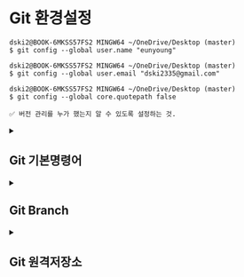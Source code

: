 # Git 환경설정
```
dski2@BOOK-6MKSS57FS2 MINGW64 ~/OneDrive/Desktop (master)
$ git config --global user.name "eunyoung"

dski2@BOOK-6MKSS57FS2 MINGW64 ~/OneDrive/Desktop (master)
$ git config --global user.email "dski2335@gmail.com"

dski2@BOOK-6MKSS57FS2 MINGW64 ~/OneDrive/Desktop (master)
$ git config --global core.quotepath false

✅ 버전 관리를 누가 했는지 알 수 있도록 설정하는 것.
```


<details>
<summary><h2>Git 기본명령어</h2></summary>
<div markdown="1">

## Git init(저장소 만들기)
1. ```sample```디렉토리 생성 후 이동
```
dski2@BOOK-6MKSS57FS2 MINGW64 ~ (master)
$ mkdir sample  // 디렉토리 생성

dski2@BOOK-6MKSS57FS2 MINGW64 ~ (master)
$ cd sample // 이동

dski2@BOOK-6MKSS57FS2 MINGW64 ~/sample (master)
$ pwd
/c/Users/dski2/sample
```
2. 파일 생성 후 글자 추가하여 저장소 만들기
```
사용 구문 : echo "문장" >> 파일 
✅ 파일에 글자 추가
dski2@BOOK-6MKSS57FS2 MINGW64 ~/sample (master)
$ echo "테스트1" >> test1

dski2@BOOK-6MKSS57FS2 MINGW64 ~/sample (master)
$ echo "테스트2" >> test2

✅ git 저장소 생성
dski2@BOOK-6MKSS57FS2 MINGW64 ~/sample (master)
$ git init
Initialized empty Git repository in C:/Users/dski2/sample/.git/

✅ 결과 
dski2@BOOK-6MKSS57FS2 MINGW64 ~/sample (master)
$ ls -al
total 18
drwxr-xr-x 1 dski2 197609  0 Dec  3 16:40 ./
drwxr-xr-x 1 dski2 197609  0 Dec  3 16:36 ../
drwxr-xr-x 1 dski2 197609  0 Dec  3 16:40 .git/    
-rw-r--r-- 1 dski2 197609 11 Dec  3 16:40 test1
-rw-r--r-- 1 dski2 197609 11 Dec  3 16:39 test2

💡 .git 디렉토리
→ 버전 관리할 때 여러가지 정보들이 생성되는데 .git 디렉토리에 저장된다.
즉, 버전 정보를 저장하는 디렉토리이다.
```

## Git status & add(현재 상태 확인 및 추적)

1. 디렉토리에 파일 생성
```
dski2@BOOK-6MKSS57FS2 MINGW64 ~/sample (master)
$ cat f1.txt
source : 1
```
![image](https://user-images.githubusercontent.com/103404357/205430753-e08bc821-02c3-4258-b5be-fc9de045af78.png)

2. 파일 내용 확인
```
dski2@BOOK-6MKSS57FS2 MINGW64 ~/sample (master)
$ cat f1.txt
source : 1

dski2@BOOK-6MKSS57FS2 MINGW64 ~/sample (master)
$ cat test1
테스트1
```

3. 추적 상태 확인
```
dski2@BOOK-6MKSS57FS2 MINGW64 ~/sample (master)
$ git status
On branch master

No commits yet

Untracked files:  → 추적되고 있지 않다! 즉, 버전 관리하고 있지 않다.
  (use "git add <file>..." to include in what will be committed)
        f1.txt
        test1
        test2

nothing added to commit but untracked files present (use "git add" to track)

```

4. ```add```를 통해 버전 관리 하라고 명령하기
```
✅ 버전 관리 명령 실행
dski2@BOOK-6MKSS57FS2 MINGW64 ~/sample (master)
$ git add f1.txt test1 test2 
warning: in the working copy of 'f1.txt', LF will be replaced by CRLF the next time Git touches it
warning: in the working copy of 'test1', LF will be replaced by CRLF the next time Git touches it
warning: in the working copy of 'test2', LF will be replaced by CRLF the next time Git touches it

✅ 버전 관리 실행
dski2@BOOK-6MKSS57FS2 MINGW64 ~/sample (master)
$ git status
On branch master

No commits yet

Changes to be committed:
  (use "git rm --cached <file>..." to unstage)
        new file:   f1.txt
        new file:   test1
        new file:   test2


💡 왜 add를 통해 버전 관리를 실행해야 하는가?
 → 프로젝트 진행시 임시 파일인 경우 버전 관리에서 배제하기 위해 관리하기 위한 파일이 무엇인지 명확하게 알려주기 위해서 사용해야한다.
```
## Git commit (현재 상태 저장, 버전 만들기)
버전이란? <br>
➡️ 의미있는 변화를 의미한다. 즉, 작업이 완성된 상태를 말한다. <br>
사용 구문 : git commit [-m <msg>] <br>

1. 수정없이 파일을 commit할 때
```
✅ commit 실행
이 파일이 왜 변경 되었는지에 대한 현재 버전의 정보를 적어야됨
1    → 버전1 이라는 정보
# Please enter the commit message for your changes. Lines starting
# with '#' will be ignored, and an empty message aborts the commit.
#
# On branch master
#
# Initial commit
#
# Changes to be committed:
#       new file:   f1.txt
#       new file:   test1
#       new file:   test2
#

✅ commit 완료
dski2@BOOK-6MKSS57FS2 MINGW64 ~/sample (master)
$ git commit
[master (root-commit) 6cbe8fe] 1
 3 files changed, 3 insertions(+)
 create mode 100644 f1.txt
 create mode 100644 test1
 create mode 100644 test2
 
✅ 버전이 잘 생성되었는지 확인
 dski2@BOOK-6MKSS57FS2 MINGW64 ~/sample (master)
$ git log
commit 6cbe8fe207615fb070fc429d5c61de3b98a458e6 (HEAD -> master)
Author: eunyoung <dski2335@gmail.com> → 누가 버전을 만들었는지
Date:   Sun Dec 4 02:40:57 2022 +0900 → 언제 버전을 만들었는지

    1     → 버전1
```

2. 수정한 후 commit할 때
```
✅ 파일 수정
dski2@BOOK-6MKSS57FS2 MINGW64 ~/sample (master)
$ vim test1

dski2@BOOK-6MKSS57FS2 MINGW64 ~/sample (master)
$ git status
On branch master
Changes not staged for commit:
  (use "git add <file>..." to update what will be committed)
  (use "git restore <file>..." to discard changes in working directory)
        modified:   test1    → 수정됐다고 뜸

✅ add를 통해 버전 관리하라고 재명령하기
왜? git에서 새로운 파일이 생긴 경우나 파일이 이미 버전 관리가 되어있는 파일이 수정되어 버전을 재생성 할 때도 해야하기 때문이다.
방대한 양을 commit해야할 때 선택적으로 파일을 커밋할 수 있다.
dski2@BOOK-6MKSS57FS2 MINGW64 ~/sample (master)
$ git add test1

✅ 수정한 파일 버전 관리 명령 후 commit
dski2@BOOK-6MKSS57FS2 MINGW64 ~/sample (master)
$ git commit -m "v2"

✅ 이력 확인
dski2@BOOK-6MKSS57FS2 MINGW64 ~/sample (master)
$ git log
commit 8b47153c2f281530ef239c278ad8dde800275ecb (HEAD -> master)
Author: eunyoung <dski2335@gmail.com>
Date:   Sun Dec 4 02:58:01 2022 +0900

    v2

commit 6cbe8fe207615fb070fc429d5c61de3b98a458e6
Author: eunyoung <dski2335@gmail.com>
Date:   Sun Dec 4 02:40:57 2022 +0900

    1
```
```
💡 팁! <br>
1. echo "[글자]" >> [파일]: 파일에 글자 추가
2. 
# -m : vi에서 별도의 메세지를 작성하지 않고 인라인 형식으로 바로 커밋 메세지를 작성하기 위한 옵션
# -a : 별도의 add 명령어를 사용하지 않고 수정된 파일에 대해 add를 수행하는 옵션
# -am : a 옵션과 m 옵션을 합쳐서 사용하는 방법

$ git commit -am [버전]
단, -a 옵션은 새로생성된 파일은 안먹힌다.
따라서 새로만든 파일을 커밋할 경우 git add를 따로 해줘야 한다.
```

## Git log & diff (변경 사항 확인하기)
### log
➡️ 커밋 내역을 확인해보고 싶을 때 사용하는 명령어이다. <br>
이를 이용해서 이전 단계로 되돌리거나 버전관리를 할 수 있다. <br>

| git log | 명령어 예시 설명 | 
----- | ----- |
| git log -p | 각 commit사이의 소스상의 차이점을 보고 싶을 때 |
| git log	| HEAD와 관련된 commit들이 자세하게 나옴 |
| git log --oneline	| 간단히 commit 해시와 제목만 보고 싶을 때 |
| git log --oneline --graph --decorate | HEAD와 관련된 commit들을 조금 더 자세히 보고 싶을 때 |
| git log --oneline --graph --all --decorate | 모든 branch들을 보고 싶을 때 사용하는 명령어 |
| git log --oneline -n7 |	내 branch의 최신 commit을 7개만 보고 싶을 때 사용 |

### diff
➡️ 커밋된 최근 버전과 작업 폴더의 수정 파일 사이의 차이를 출력할 때 사용하는 명령어이다. <br>
작업 트리에 있는 파일과 스테이지에 있는 파일을 비교하거나, 스테이지에 있는 파일과 저장소에 있는 최신 커밋을 비교해서 <br>
수정한 파일을 커밋하기 전에 최종적으로 검토할 수 있다.
```
# commit된 파일상태와 현재 수정중인 상태 비교
$ git diff
 
# commit된 파일상태와 add된 파일 상태 비교
$ git diff --staged
 
# commit간의 상태 비교하기 - commit hash 이용
$ git diff [비교할commit해쉬1] [비교할commit해쉬2]
$ git diff 048171 0c747d
 
# commit간의 상태 비교하기 - HEAD 이용
$ git diff HEAD HEAD^
# -- 가장 최근의 커밋과 그 전의 커밋을 비교한다
 
# branch간의 상태 비교하기 - HEAD 이용
$ git diff [비교할branch1] [비교할branch2]
$ git diff feature/test origin/master
# -- local의 feature/test브런치와 remote의 master branch 비교

✅ 실전
dski2@BOOK-6MKSS57FS2 MINGW64 ~/sample (master)
$ git diff
warning: in the working copy of 'test1', LF will be replaced by CRLF the next time Git touches it
diff --git a/test1 b/test1
index 6a51240..f8c1e5c 100644
--- a/test1
+++ b/test1
@@ -1,2 +1 @@
-테스트다시진행  // 수정 전
 orange         // 수정 후

```

## Git reset (이전 상태로 - 이력 제거)
➡️ 특정 커밋까지 이력을 초기화하는 명령어이다. <br>
바로 전, 또는 n번 전까지 작업했던 내용을 취소할 수 있다. <br>
이력이 지워지기 때문에 주의해야 한다. <br>
```
dski2@BOOK-6MKSS57FS2 MINGW64 ~/sample (master)
$ git log
commit 376ade1a85e811c82cbc9444a0ccc74d04a07423 (HEAD -> master)
Author: eunyoung <dski2335@gmail.com>
Date:   Sun Dec 4 04:44:28 2022 +0900

    v5

commit 7ba374004eb4216833e19b803bebff8234d54612
Author: eunyoung <dski2335@gmail.com>
Date:   Sun Dec 4 03:08:30 2022 +0900

    delete

commit 9dfeff433cc31a43c0b6eea6edc00fd158c7316d     → 커밋 아이디
Author: eunyoung <dski2335@gmail.com>
Date:   Sun Dec 4 03:06:41 2022 +0900

    v4

commit eb45826efa9389706217efbd5932c8b04e7c7f49
Author: eunyoung <dski2335@gmail.com>
Date:   Sun Dec 4 03:05:23 2022 +0900

    v3

commit 8b47153c2f281530ef239c278ad8dde800275ecb
Author: eunyoung <dski2335@gmail.com>
Date:   Sun Dec 4 02:58:01 2022 +0900

    v2

    
✅ v5와 delete를 삭제하고 v4로 돌아가고 싶은 경우 예) 9dfeff433cc31a43c0b6eea6edc00fd158c7316d
사용 구문 : git reset {v2 커밋 아이디} --hard
dski2@BOOK-6MKSS57FS2 MINGW64 ~/sample (master)
$ git reset 9dfeff433cc31a43c0b6eea6edc00fd158c7316d --hard

✅ v4버전이 최신인 것을 확인
dski2@BOOK-6MKSS57FS2 MINGW64 ~/sample (master)
$ git log
commit 9dfeff433cc31a43c0b6eea6edc00fd158c7316d (HEAD -> master)
Author: eunyoung <dski2335@gmail.com>
Date:   Sun Dec 4 03:06:41 2022 +0900

    v4

commit eb45826efa9389706217efbd5932c8b04e7c7f49
Author: eunyoung <dski2335@gmail.com>
Date:   Sun Dec 4 03:05:23 2022 +0900

    v3

commit 8b47153c2f281530ef239c278ad8dde800275ecb
Author: eunyoung <dski2335@gmail.com>
Date:   Sun Dec 4 02:58:01 2022 +0900

    v2
```

## Git revert (이전 상태로 - 이력 유지)
➡️ 특정 커밋을 취소하는 새로운 커밋을 만드는 명령어이다. <br>
일반적으로 특정 버전을 배포했는데 문제가 생기면 문제가 생긴 커밋을 revert한다. (빠른 조치/롤백) <br>
다시 원복한 상태로 작업을 이어서 하고 해당 문제를 수정하면 다시 커밋하는 방식을 사용합니다. <br>
```
사용 구문 git revert {v3 커밋 아이디}

✅ 수정해서 commit
dski2@BOOK-6MKSS57FS2 MINGW64 ~/sample (master)
$ echo revert_test >> test1

✅ 추적 상태 확인
dski2@BOOK-6MKSS57FS2 MINGW64 ~/sample (master)
$ git status
On branch master
Changes not staged for commit:
  (use "git add <file>..." to update what will be committed)
  (use "git restore <file>..." to discard changes in working directory)
        modified:   test1

no changes added to commit (use "git add" and/or "git commit -a")

✅ add와 commit 동시에 진행
dski2@BOOK-6MKSS57FS2 MINGW64 ~/sample (master)
$ git commit -am v5
warning: in the working copy of 'test1', LF will be replaced by CRLF the next time Git touches it
[master 27aa932] v5
 1 file changed, 1 insertion(+)

✅ v5의 버전이 저장된 것을 확인
dski2@BOOK-6MKSS57FS2 MINGW64 ~/sample (master)
$ git log
commit 27aa9321282fddf67c5b42522f9584d7aaa7b55d (HEAD -> master)
Author: eunyoung <dski2335@gmail.com>
Date:   Sun Dec 4 05:07:25 2022 +0900

    v5

✅ v5 버전 revert하기
dski2@BOOK-6MKSS57FS2 MINGW64 ~/sample (master)
$ git revert 27aa9321282fddf67c5b42522f9584d7aaa7b55d
[master b86a649] Revert "v5"
 1 file changed, 1 deletion(-)


✅ v5가 revert된 것 확인
dski2@BOOK-6MKSS57FS2 MINGW64 ~/sample (master)
$ git log
commit 27aa9321282fddf67c5b42522f9584d7aaa7b55d (HEAD -> master)
Author: eunyoung <dski2335@gmail.com>
Date:   Sun Dec 4 05:07:25 2022 +0900

    v5

commit 9dfeff433cc31a43c0b6eea6edc00fd158c7316d
Author: eunyoung <dski2335@gmail.com>
Date:   Sun Dec 4 03:06:41 2022 +0900

    v4

commit eb45826efa9389706217efbd5932c8b04e7c7f49
Author: eunyoung <dski2335@gmail.com>
Date:   Sun Dec 4 03:05:23 2022 +0900

    v3

commit 8b47153c2f281530ef239c278ad8dde800275ecb
Author: eunyoung <dski2335@gmail.com>
Date:   Sun Dec 4 02:58:01 2022 +0900

    v2
    
✅ v5 커밋 취소
dski2@BOOK-6MKSS57FS2 MINGW64 ~/sample (master)
$ git log
commit b86a64946cd5d159997adbcfd4545759cd27a4a1 (HEAD -> master)
Author: eunyoung <dski2335@gmail.com>
Date:   Sun Dec 4 05:09:49 2022 +0900

    Revert "v5"

    This reverts commit 27aa9321282fddf67c5b42522f9584d7aaa7b55d.

commit 27aa9321282fddf67c5b42522f9584d7aaa7b55d
Author: eunyoung <dski2335@gmail.com>
Date:   Sun Dec 4 05:07:25 2022 +0900

    v5

commit 9dfeff433cc31a43c0b6eea6edc00fd158c7316d
Author: eunyoung <dski2335@gmail.com>
Date:   Sun Dec 4 03:06:41 2022 +0900

    v4

commit eb45826efa9389706217efbd5932c8b04e7c7f49
Author: eunyoung <dski2335@gmail.com>
Date:   Sun Dec 4 03:05:23 2022 +0900

    v3

commit 8b47153c2f281530ef239c278ad8dde800275ecb
Author: eunyoung <dski2335@gmail.com>
Date:   Sun Dec 4 02:58:01 2022 +0900

    v2
```

</div>
</details>
  
<details>
<summary><h2>Git Branch</h2></summary>
<div markdown="1">

# branch란?
➡️ 동시에 다양한 작업을 할 수 있게 만들어 주는 기능으로 각자 독립적인 작업 영역(저장소) 안에서 마음대로 소스코드를 변경할 수 있다. <br>
브래치는 독립적으로 어떤 작업을 진행하기 위한 개념으로, 필요에 의해 만들어지는 각각의 브랜치는 다른 브랜치의 영향을 받지 않기 때문에 여러 작업을 동시에 진행할 수 있게 된다.
  
## git branch / swich -c|-C (브랜치 생성)
```
사용 구문1 : $ git branch <브랜치이름>
사용 구문2 : $ git switch (-c|-C) <브랜치이름>
  
✅ 사용 구문1
  
dski2@BOOK-6MKSS57FS2 MINGW64 ~/sample (master)
$ git branch newbranch1

dski2@BOOK-6MKSS57FS2 MINGW64 ~/sample (master)
$ git branch
* master    
  newbranch1    → 새로 생성된 브랜치

✅ 사용 구문2

dski2@BOOK-6MKSS57FS2 MINGW64 ~/sample (master)
$ git switch -c newbranch2
Switched to a new branch 'newbranch2'

dski2@BOOK-6MKSS57FS2 MINGW64 ~/sample (newbranch2)
$ git branch
  master
  newbranch1
* newbranch2    → 브랜치를 생성하면서 이동
```
  
## git chechout / switch (브랜치 변경)
```
사용 구문1 : $ git branch <브랜치이름>
사용 구문2 : $ git switch (-c|-C) <브랜치이름>
  
✅ 사용 구문1
  
dski2@BOOK-6MKSS57FS2 MINGW64 ~/sample (master)
$ git checkout newbranch1
Switched to branch 'newbranch1'

dski2@BOOK-6MKSS57FS2 MINGW64 ~/sample (newbranch1)
→ newbranch1로 이동
  
✅ 사용 구문2
  
dski2@BOOK-6MKSS57FS2 MINGW64 ~/sample (newbranch1)
$ git switch newbranch2
Switched to branch 'newbranch2'

dski2@BOOK-6MKSS57FS2 MINGW64 ~/sample (newbranch2)
→ newbranch2로 이동
 
💡 branch를 생성하면 생성된 브랜치는 현재 내가 속해있는 브랜치의 상태를 그대로 복사한 후 생성된다.
```
  
## git update (브랜치 수정)
```
✅ newbranch2에서 파일 수정 후 커밋
  
dski2@BOOK-6MKSS57FS2 MINGW64 ~/sample (newbranch2)
$ vim f1.txt

→ 파일 수정
dski2@BOOK-6MKSS57FS2 MINGW64 ~/sample (newbranch2)
$ git status
On branch newbranch2
Changes not staged for commit:
  (use "git add <file>..." to update what will be committed)
  (use "git restore <file>..." to discard changes in working directory)
        modified:   f1.txt

no changes added to commit (use "git add" and/or "git commit -a")

→ 버전 관리 권한 생성
dski2@BOOK-6MKSS57FS2 MINGW64 ~/sample (newbranch2)
$ git add f1.txt

→ 커밋 
dski2@BOOK-6MKSS57FS2 MINGW64 ~/sample (newbranch2)
$ git commit -m v3

✅ newbranch2 log 확인
dski2@BOOK-6MKSS57FS2 MINGW64 ~/sample (newbranch2)
$ git log
commit 35c004674486a956b484f56ea506a5f7bf888984 (HEAD -> newbranch2)
Author: eunyoung <dski2335@gmail.com>
Date:   Sun Dec 4 19:55:06 2022 +0900

    v3      → 새로운 커밋 생성

commit 8b47153c2f281530ef239c278ad8dde800275ecb (newbranch1, master)
Author: eunyoung <dski2335@gmail.com>
Date:   Sun Dec 4 02:58:01 2022 +0900

    v2

commit 238e3548d9f81faab53475560458090b0467c96e
Author: eunyoung <dski2335@gmail.com>
Date:   Sun Dec 4 02:54:44 2022 +0900

    2

commit 6cbe8fe207615fb070fc429d5c61de3b98a458e6
Author: eunyoung <dski2335@gmail.com>
Date:   Sun Dec 4 02:40:57 2022 +0900

    1
  
✅ newbranch1 log 확인
→ 새로운 커밋 생성 x
  
dski2@BOOK-6MKSS57FS2 MINGW64 ~/sample (newbranch1)
$ git log
commit 8b47153c2f281530ef239c278ad8dde800275ecb (HEAD -> newbranch1, master)
Author: eunyoung <dski2335@gmail.com>
Date:   Sun Dec 4 02:58:01 2022 +0900

    v2

commit 238e3548d9f81faab53475560458090b0467c96e
Author: eunyoung <dski2335@gmail.com>
Date:   Sun Dec 4 02:54:44 2022 +0900

    2

commit 6cbe8fe207615fb070fc429d5c61de3b98a458e6
Author: eunyoung <dski2335@gmail.com>
Date:   Sun Dec 4 02:40:57 2022 +0900

    1

💡 어느 브랜치에 속해있냐에 따라서 내용이 와전히 달라진다!
```

## git merge (브랜치 병합)
  
```
# 지정한 branch의 commit들을 -> 현재 branch 및 워킹 트리에 반영
# <브랜치이름>에 merge하는게 아닌, 현재 브랜치 이곳에 <브랜치이름>을 merge하는 것이다. 
  
사용 구문 : git merge <브랜치이름>
  
→ newbranch2의 내용을 newbranch1로 옮기기

✅ newbranch1에서 합병하기 때문에 해당 브래치로 이동
dski2@BOOK-6MKSS57FS2 MINGW64 ~/sample (newbranch2)
$ git switch newbranch1
Switched to branch 'newbranch1'
  
✅ 합병
dski2@BOOK-6MKSS57FS2 MINGW64 ~/sample (newbranch1)
$ git merge newbranch2
Updating 8b47153..35c0046
Fast-forward
 f1.txt | 2 +-
 1 file changed, 1 insertion(+), 1 deletion(-)

✅ newbranch1의 log확인
dski2@BOOK-6MKSS57FS2 MINGW64 ~/sample (newbranch1)
$ git log
commit 35c004674486a956b484f56ea506a5f7bf888984 (HEAD -> newbranch1, newbranch2)
Author: eunyoung <dski2335@gmail.com>
Date:   Sun Dec 4 19:55:06 2022 +0900

    v3

commit 8b47153c2f281530ef239c278ad8dde800275ecb (master)
Author: eunyoung <dski2335@gmail.com>
Date:   Sun Dec 4 02:58:01 2022 +0900

    v2

commit 238e3548d9f81faab53475560458090b0467c96e
Author: eunyoung <dski2335@gmail.com>
Date:   Sun Dec 4 02:54:44 2022 +0900

    2

commit 6cbe8fe207615fb070fc429d5c61de3b98a458e6
Author: eunyoung <dski2335@gmail.com>
Date:   Sun Dec 4 02:40:57 2022 +0900

    1

```

## git branch -d (브랜치 삭제)
```
사용 구문 : git branch -d 삭제할 브랜치명  

dski2@BOOK-6MKSS57FS2 MINGW64 ~/sample (newbranch1)
$ git branch -d newbranch2
Deleted branch newbranch2 (was 35c0046).

dski2@BOOK-6MKSS57FS2 MINGW64 ~/sample (newbranch1)
$ git branch
  master
* newbranch1
```
  
## conflict 충돌 해결
  
### 1. 다른 이름의 파일인 경우
```
✅ master에서 새로운 수정 사항 생성

→ master.txt 파일 생성
dski2@BOOK-6MKSS57FS2 MINGW64 ~/sample (master)
$ vim master.txt

→ 버전 관리 실행 후 커밋
dski2@BOOK-6MKSS57FS2 MINGW64 ~/sample (master)
$ git add master.txt
warning: in the working copy of 'master.txt', LF will be replaced by CRLF the next time Git touches it

dski2@BOOK-6MKSS57FS2 MINGW64 ~/sample (master)
$ git commit -m v5
[master aeeb96a] v5
 1 file changed, 1 insertion(+)
 create mode 100644 master.txt

dski2@BOOK-6MKSS57FS2 MINGW64 ~/sample (master)
$ git log
commit aeeb96ab5b45e078f7bf54233d9d683e00783092 (HEAD -> master)
Author: eunyoung <dski2335@gmail.com>
Date:   Sun Dec 4 20:43:13 2022 +0900

    v5

commit 8b47153c2f281530ef239c278ad8dde800275ecb
Author: eunyoung <dski2335@gmail.com>
Date:   Sun Dec 4 02:58:01 2022 +0900

    v2

commit 238e3548d9f81faab53475560458090b0467c96e
Author: eunyoung <dski2335@gmail.com>
Date:   Sun Dec 4 02:54:44 2022 +0900

    2

commit 6cbe8fe207615fb070fc429d5c61de3b98a458e6
Author: eunyoung <dski2335@gmail.com>
Date:   Sun Dec 4 02:40:57 2022 +0900

    1

  
✅ newbranch1에서 새로운 수정 사항 생성
  
→ exp.txt 파일 생성
dski2@BOOK-6MKSS57FS2 MINGW64 ~/sample (newbranch1)
$ vim exp.txt

→ 버전 관리 실행 후 커밋
dski2@BOOK-6MKSS57FS2 MINGW64 ~/sample (newbranch1)
$ git add exp.txt
warning: in the working copy of 'exp.txt', LF will be replaced by CRLF the next time Git touches it

dski2@BOOK-6MKSS57FS2 MINGW64 ~/sample (newbranch1)
$ git commit -m exp_test
[newbranch1 8b549b8] exp_test
 1 file changed, 1 insertion(+)
 create mode 100644 exp.txt

dski2@BOOK-6MKSS57FS2 MINGW64 ~/sample (newbranch1)
$ git log
commit 8b549b8815410fd924ab355fc09fb025348a16b2 (HEAD -> newbranch1)
Author: eunyoung <dski2335@gmail.com>
Date:   Sun Dec 4 20:44:55 2022 +0900

    exp_test

commit 35c004674486a956b484f56ea506a5f7bf888984
Author: eunyoung <dski2335@gmail.com>
Date:   Sun Dec 4 19:55:06 2022 +0900

    v3

commit 8b47153c2f281530ef239c278ad8dde800275ecb
Author: eunyoung <dski2335@gmail.com>
Date:   Sun Dec 4 02:58:01 2022 +0900

    v2

commit 238e3548d9f81faab53475560458090b0467c96e
Author: eunyoung <dski2335@gmail.com>
Date:   Sun Dec 4 02:54:44 2022 +0900

    2

commit 6cbe8fe207615fb070fc429d5c61de3b98a458e6
Author: eunyoung <dski2335@gmail.com>
Date:   Sun Dec 4 02:40:57 2022 +0900

    1

✅ amster와 newbranch1의 log 비교
dski2@BOOK-6MKSS57FS2 MINGW64 ~/sample (master)
$ git log --branches
commit 8b549b8815410fd924ab355fc09fb025348a16b2 (newbranch1)
Author: eunyoung <dski2335@gmail.com>
Date:   Sun Dec 4 20:44:55 2022 +0900

    exp_test        → newbranch1에서 커밋
  
commit aeeb96ab5b45e078f7bf54233d9d683e00783092 (HEAD -> master)
Author: eunyoung <dski2335@gmail.com>
Date:   Sun Dec 4 20:43:13 2022 +0900

    v5              → master에서 커밋

commit 35c004674486a956b484f56ea506a5f7bf888984
Author: eunyoung <dski2335@gmail.com>
Date:   Sun Dec 4 19:55:06 2022 +0900

    v3

commit 8b47153c2f281530ef239c278ad8dde800275ecb
Author: eunyoung <dski2335@gmail.com>
Date:   Sun Dec 4 02:58:01 2022 +0900

    v2

commit 238e3548d9f81faab53475560458090b0467c96e
Author: eunyoung <dski2335@gmail.com>
Date:   Sun Dec 4 02:54:44 2022 +0900

    2

commit 6cbe8fe207615fb070fc429d5c61de3b98a458e6
Author: eunyoung <dski2335@gmail.com>
Date:   Sun Dec 4 02:40:57 2022 +0900

    1 

✅ 합병

dski2@BOOK-6MKSS57FS2 MINGW64 ~/sample (master)
$ git merge newbranch1
```
→ 충돌 발생 <br>  
![image](https://user-images.githubusercontent.com/103404357/205488880-fa10450d-6afe-4143-ba74-6cb7082d703a.png) <br>
  
→ 합병 완료 <br>
왜? 파일이 다르면 자동으로 합병됨 <br>
![image](https://user-images.githubusercontent.com/103404357/205489039-ab763be3-b95a-4fd4-bd70-86b5a331c6ca.png) <br>
  
→ master에 exp.txt 생성 완료 <br>
![image](https://user-images.githubusercontent.com/103404357/205489069-38fb8055-20c2-49a4-a5e7-ce2312831c02.png) <br>

### 2. 같은 이름의 파일인 경우
```
  
✅ master에서 common.txt파일 수정
dski2@BOOK-6MKSS57FS2 MINGW64 ~/sample (master)
$ cat common.txt
function a() {

}

function b() {        → newbranch1과 다름

}


✅ newbranch1에서 common.txt파일 수정
dski2@BOOK-6MKSS57FS2 MINGW64 ~/sample (newbranch1)
$ cat common.txt
function a() {

}
function c() {        → master과 다름

}

 
✅ 합병
dski2@BOOK-6MKSS57FS2 MINGW64 ~/sample (master)
$ git merge newbranch1

✅ 충돌 발생
dski2@BOOK-6MKSS57FS2 MINGW64 ~/sample (master)
$ git merge newbranch1
Auto-merging common.txt
CONFLICT (content): Merge conflict in common.txt
Automatic merge failed; fix conflicts and then commit the result.

dski2@BOOK-6MKSS57FS2 MINGW64 ~/sample (master|MERGING)
$ git status
On branch master
You have unmerged paths.
  (fix conflicts and run "git commit")
  (use "git merge --abort" to abort the merge)

Unmerged paths:
  (use "git add <file>..." to mark resolution)
        both modified:   common.txt

no changes added to commit (use "git add" and/or "git commit -a")
```  
→ 오류 발생 <br>
![image](https://user-images.githubusercontent.com/103404357/205489738-f2242067-4e48-4309-8f80-e61f540b663c.png) <br>

```
✅ 수정
dski2@BOOK-6MKSS57FS2 MINGW64 ~/sample (master|MERGING)
$ git add common.txt

dski2@BOOK-6MKSS57FS2 MINGW64 ~/sample (master|MERGING)
$ git status
On branch master
All conflicts fixed but you are still merging.
  (use "git commit" to conclude merge)

Changes to be committed:
        modified:   common.txt
```
→ 오류 수정 후 <br>
![image](https://user-images.githubusercontent.com/103404357/205489929-48ba57d1-63a3-4196-b33d-ba502cd80866.png) <br>
  
```
✅ 완전히 합병된 것을 확인
dski2@BOOK-6MKSS57FS2 MINGW64 ~/sample (master)
$ cat common.txt
function a() {

}
function b() {

}
function c() {

}

```

</div>
</details>

<details>
<summary><h2>Git 원격저장소</h2></summary>
<div markdown="1">
  
## 저장소 생성하기
![image](https://user-images.githubusercontent.com/103404357/205493851-d0da6357-82a7-41c2-a93c-5a2cd1dcb79d.png) <br>
  
## git remote (Remote Repository 연결)
➡️ git remote 명령으로 현재 프로젝트에 등록된 리모트 저장소를 확인할 수 있다. <br>
이 명령은 리모트 저장소의 단축 이름을 지어준다. <br>
URL은 제일 상단 부에서 확인 가능하고, 클립보드에 복사하도록 제공 하기도 한다. <br>
  
![image](https://user-images.githubusercontent.com/103404357/205493866-d82e12dc-ee37-4c15-b0f3-1d8490c3840b.png) <br>
→ 해당 주소는 레파지토리의 고유 주소이다. <br>
 
```
사용 구문 : $ git remote add origin URL주소
# git remote add <remote repo 이름> <repo url>
# https://github.com/깃헙계정/리포지터리명.git 
# url를 origin이라고 이름을 붙여 추가하겠다는 의미
 
# url가져오기
$ git remote get-url origin

✅ 현재 원격저장소에 연결시킨다.
  
dski2@BOOK-6MKSS57FS2 MINGW64 ~/sample/local (master)
$ git remote add origin https://github.com/key1018/sample.git

dski2@BOOK-6MKSS57FS2 MINGW64 ~/sample/local (master)
$ git remote
origin    → 원격저장소의 이름 (주로 메인이 되는 저장소) 

💡 옵션
# 옵션 종류 보기
$ git remote --help
 
# 추가한 원격저장소의 목록 확인 
$ git remote
$ git remote -v # 상세히
 
# 특정 원격 저장소의 정보를 확인할 수 있다.
$ git remote show 이름
 
# 원격저장소 이름 변경
$ git remote rename 기존이름 변경할이름
 
# 원격저장소를 제거
$ git remote rm 이름
  
💡 깃은 여러개의 저장소를 로컬저장소에 저장할 수 있다.
```
  
## git push (원격 저장소 저장)
➡️ 현재 branch에서 새로 생성한 commit들을 원격 저장소에 업로드 <br>
로컬 컴퓨터에서 작업하고 커밋을 깃허브에서 온라인으로도 볼 수 있다. 
  
```
사용 구문 : $ git push -u origin master
# origin : 원격주소 / master : 브랜치
# 영어문법 4형식 -> origin에 master를 push하라

✅ 처음으로 원격 저장소로 업로드
  
dski2@BOOK-6MKSS57FS2 MINGW64 ~/sample/local (master)
$ git push -u origin master       → 업로드하는 명령어
Enumerating objects: 3, done.
Counting objects: 100% (3/3), done.
Writing objects: 100% (3/3), 202 bytes | 202.00 KiB/s, done.
Total 3 (delta 0), reused 0 (delta 0), pack-reused 0
To https://github.com/key1018/sample.git
 * [new branch]      master -> master
branch 'master' set up to track 'origin/master'.
```

→ 업도르된 사진 <br>
![image](https://user-images.githubusercontent.com/103404357/205494563-5a437aa9-5b63-4251-a6ef-a3eac0999453.png) <br>

```
✅ 두 번째 업로드 실행
  
→ 깃 수정
dski2@BOOK-6MKSS57FS2 MINGW64 ~/sample/local (master)
$ vim f1.txt

→ 버전 관리 권한 생성 및 커밋
dski2@BOOK-6MKSS57FS2 MINGW64 ~/sample/local (master)
$ git commit -am 2
warning: in the working copy of 'f1.txt', LF will be replaced by CRLF the next time Git touches it
[master ed022c2] 2
 1 file changed, 2 insertions(+)

→ 바로 push 입력  
dski2@BOOK-6MKSS57FS2 MINGW64 ~/sample/local (master)
$ git push
Enumerating objects: 5, done.
Counting objects: 100% (5/5), done.
Writing objects: 100% (3/3), 234 bytes | 234.00 KiB/s, done.
Total 3 (delta 0), reused 0 (delta 0), pack-reused 0
To https://github.com/key1018/sample.git
   79371dd..ed022c2  master -> master

💡 바로 push가 가능하다!
```
→ 업로드된 사진 <br>
![image](https://user-images.githubusercontent.com/103404357/205495702-c9e05be8-5cab-4522-ab6c-4ad0328843bf.png) <br>

## git clone (원격 저장소 복제)
➡️ 원격 저장소의 저장소를 내 local에서 이용할 수 있게 그대로 똑같이 복사해 가져온다. <br>
사용 구문 : $ git clone 레파지토리 주소 <br> <br>
  
✅ 주소 복사 <br>
![image](https://user-images.githubusercontent.com/103404357/205495948-332c3b2e-7b93-4b27-be67-44b40f44766f.png) <br>

```
✅ 깃 clone
. : 현재 디렉토리 라는 의미
  
dski2@BOOK-6MKSS57FS2 MINGW64 ~/sample/gitt (master)
$ git clone https://github.com/key1018/sample.git .
Cloning into '.'...
remote: Enumerating objects: 6, done.
remote: Counting objects: 100% (6/6), done.
remote: Compressing objects: 100% (2/2), done.
remote: Total 6 (delta 0), reused 6 (delta 0), pack-reused 0
Receiving objects: 100% (6/6), done.

✅ 깃 clone 된 것을 확인
  
dski2@BOOK-6MKSS57FS2 MINGW64 ~/sample/gitt (master)
$ ls -al
total 9
drwxr-xr-x 1 dski2 197609 0 Dec  4 23:23 ./
drwxr-xr-x 1 dski2 197609 0 Dec  4 23:22 ../
drwxr-xr-x 1 dski2 197609 0 Dec  4 23:23 .git/
-rw-r--r-- 1 dski2 197609 8 Dec  4 23:23 f1.txt

dski2@BOOK-6MKSS57FS2 MINGW64 ~/sample/gitt (master)
$ git remote -v
origin  https://github.com/key1018/sample.git (fetch)
origin  https://github.com/key1018/sample.git (push)

```
  
## git pull (원격 저장소 내용 가져오기)
➡️ 원격 저장소에서 파일 내려받기 <br>
git pull = git fetch + git merge : 원격저장소 커밋과 동기화하고 커밋을 머지 시킨다. <br>
원격 저장소와 로컬 저장소의 상태를 같게 만들기 위해 원격 저장소의 소스를 가져오는 것이다. <br>
즉, 다른 사람들의 작업 변경사항을 클라이언트로 내려받기 한다고 보면 된다. <br>
```
# 원격 저장소의 변경사항을 워킹 트리에 반영
# git pull <remote> <branch>
사용 구문 : $ git pull origin master
  
✅ 깃 clone 반영(git_home, git_office 각각 따로 만들기)
dski2@BOOK-6MKSS57FS2 MINGW64 ~/sample (master)
$ git clone https://github.com/key1018/sample.git git_home    → git_home
Cloning into 'git_home'...
remote: Enumerating objects: 9, done.
remote: Counting objects: 100% (9/9), done.
remote: Compressing objects: 100% (4/4), done.
remote: Total 9 (delta 0), reused 9 (delta 0), pack-reused 0
Receiving objects: 100% (9/9), done.

dski2@BOOK-6MKSS57FS2 MINGW64 ~/sample (master)
$ git clone https://github.com/key1018/sample.git git_office    → git_office
Cloning into 'git_office'...
remote: Enumerating objects: 9, done.
remote: Counting objects: 100% (9/9), done.
remote: Compressing objects: 100% (4/4), done.
remote: Total 9 (delta 0), reused 9 (delta 0), pack-reused 0
Receiving objects: 100% (9/9), done.


✅ git_home에서 수정 후 push
  
dski2@BOOK-6MKSS57FS2 MINGW64 ~/sample/git_home (master)
$ vim f1.txt

dski2@BOOK-6MKSS57FS2 MINGW64 ~/sample/git_home (master)
$ git commit -am 3
[master 4a79cdb] 3
 1 file changed, 1 insertion(+), 1 deletion(-)

dski2@BOOK-6MKSS57FS2 MINGW64 ~/sample/git_home (master)
$ git log
commit 4a79cdb677519a88101c87522dd06055c7083444 (HEAD -> master)
Author: eunyoung <dski2335@gmail.com>
Date:   Sun Dec 4 23:42:05 2022 +0900

    3      → 새로 push한 사항

commit 708b033e4c9ea1f3fdd882eb3d1128474f8ed1a2 (origin/master, origin/HEAD)
Author: eunyoung <dski2335@gmail.com>
Date:   Sun Dec 4 23:34:27 2022 +0900

    add red

commit ed022c27893fb50e50ee39b1194c852bfded8030
Author: eunyoung <dski2335@gmail.com>
Date:   Sun Dec 4 23:15:20 2022 +0900

    2

commit 79371dd9f46df0de79082bfddbae0d468ed01b6e
Author: eunyoung <dski2335@gmail.com>
Date:   Sun Dec 4 22:27:12 2022 +0900

    1

dski2@BOOK-6MKSS57FS2 MINGW64 ~/sample/git_home (master)
$ git push
Enumerating objects: 5, done.
Counting objects: 100% (5/5), done.
Delta compression using up to 16 threads
Compressing objects: 100% (2/2), done.
Writing objects: 100% (3/3), 264 bytes | 264.00 KiB/s, done.
Total 3 (delta 0), reused 0 (delta 0), pack-reused 0
To https://github.com/key1018/sample.git
   708b033..4a79cdb  master -> master
  
✅ git_office에서 push하기
  
dski2@BOOK-6MKSS57FS2 MINGW64 ~/sample/git_office (master)
$ git pull
remote: Enumerating objects: 5, done.
remote: Counting objects: 100% (5/5), done.
remote: Compressing objects: 100% (2/2), done.
remote: Total 3 (delta 0), reused 3 (delta 0), pack-reused 0
Unpacking objects: 100% (3/3), 244 bytes | 16.00 KiB/s, done.
From https://github.com/key1018/sample
   708b033..4a79cdb  master     -> origin/master
Updating 708b033..4a79cdb
Fast-forward
 f1.txt | 2 +-
 1 file changed, 1 insertion(+), 1 deletion(-)
```


</div>
</details>
